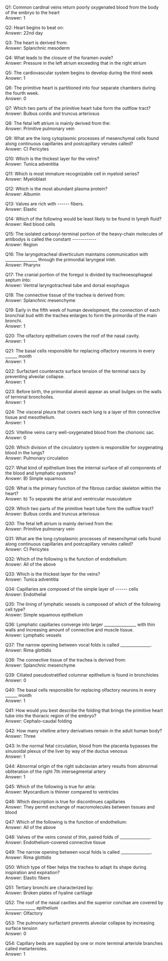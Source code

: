 Q1: Common cardinal veins return poorly oxygenated blood from the body of the embryo to the heart  
Answer: 1  

Q2: Heart begins to beat on:  
Answer: 22nd day  

Q3: The heart is derived from:  
Answer: Splanchnic mesoderm  

Q4: What leads to the closure of the foramen ovale?  
Answer: Pressure in the left atrium exceeding that in the right atrium  

Q5: The cardiovascular system begins to develop during the third week  
Answer: 1  

Q6: The primitive heart is partitioned into four separate chambers during the fourth week.  
Answer: 0  

Q7: Which two parts of the primitive heart tube form the outflow tract?  
Answer: Bulbus cordis and truncus arteriosus  

Q8: The fetal left atrium is mainly derived from the:  
Answer: Primitive pulmonary vein  

Q9: What are the long cytoplasmic processes of mesenchymal cells found along continuous capillaries and postcapillary venules called?  
Answer: C) Pericytes  

Q10: Which is the thickest layer for the veins?  
Answer: Tunica adventitia  

Q11: Which is most immature recognizable cell in myeloid series?  
Answer: Myeloblast  

Q12: Which is the most abundant plasma protein?  
Answer: Albumin  

Q13: Valves are rich with ------ fibers.  
Answer: Elastic  

Q14: Which of the following would be least likely to be found in lymph fluid?  
Answer: Red blood cells  

Q15: The isolated carboxyl-terminal portion of the heavy-chain molecules of antibodys is called the constant ------------  
Answer: Region  

Q16: The laryngotracheal diverticulum maintains communication with ________________ through the primordial laryngeal inlet.  
Answer: Pharynx  

Q17: The cranial portion of the foregut is divided by tracheoesophageal septum into:  
Answer: Ventral laryngotracheal tube and dorsal esophagus  

Q18: The connective tissue of the trachea is derived from:  
Answer: Splanchnic mesenchyme  

Q19: Early in the fifth week of human development, the connection of each bronchial bud with the trachea enlarges to form the primordia of the main bronchi.  
Answer: 1  

Q20: The olfactory epithelium covers the roof of the nasal cavity.  
Answer: 1  

Q21: The basal cells responsible for replacing olfactory neurons in every ______ month  
Answer: 1  

Q22: Surfactant counteracts surface tension of the terminal sacs by preventing alveolar collapse.  
Answer: 1  

Q23: Before birth, the primordial alveoli appear as small bulges on the walls of terminal bronchoiles.  
Answer: 1  

Q24: The visceral pleura that covers each lung is a layer of thin connective tissue and mesothelium.  
Answer: 1  

Q25: Vitelline veins carry well-oxygenated blood from the chorionic sac.  
Answer: 0  

Q26: Which division of the circulatory system is responsible for oxygenating blood in the lungs?  
Answer: Pulmonary circulation  

Q27: What kind of epithelium lines the internal surface of all components of the blood and lymphatic systems?  
Answer: B) Simple squamous  

Q28: What is the primary function of the fibrous cardiac skeleton within the heart?  
Answer: b) To separate the atrial and ventricular musculature  

Q29: Which two parts of the primitive heart tube form the outflow tract?  
Answer: Bulbus cordis and truncus arteriosus  

Q30: The fetal left atrium is mainly derived from the:  
Answer: Primitive pulmonary vein  

Q31: What are the long cytoplasmic processes of mesenchymal cells found along continuous capillaries and postcapillary venules called?  
Answer: C) Pericytes  

Q32: Which of the following is the function of endothelium:  
Answer: All of the above  

Q33: Which is the thickest layer for the veins?  
Answer: Tunica adventitia  

Q34: Capillaries are composed of the simple layer of ------ cells  
Answer: Endothelial  

Q35: The lining of lymphatic vessels is composed of which of the following cell type?  
Answer: Simple squamous epithelium  

Q36: Lymphatic capillaries converge into larger ________________ with thin walls and increasing amount of connective and muscle tissue.  
Answer: Lymphatic vessels  

Q37: The narrow opening between vocal folds is called _______________.  
Answer: Rima glottidis  

Q38: The connective tissue of the trachea is derived from:  
Answer: Splanchnic mesenchyme  

Q39: Ciliated pseudostratified columnar epithelium is found in bronchioles  
Answer: 0  

Q40: The basal cells responsible for replacing olfactory neurons in every ______ month  
Answer: 1  

Q41: How would you best describe the folding that brings the primitive heart tube into the thoracic region of the embryo?  
Answer: Cephalo-caudal folding  

Q42: How many vitelline artery derivatives remain in the adult human body?  
Answer: Three  

Q43: In the normal fetal circulation, blood from the placenta bypasses the sinusoidal plexus of the liver by way of the ductus venosus  
Answer: 1  

Q44: Abnormal origin of the right subclavian artery results from abnormal obliteration of the right 7th intersegmental artery  
Answer: 1  

Q45: Which of the following is true for atria:  
Answer: Myocardium is thinner compared to ventricles  

Q46: Which description is true for discontinues capillaries  
Answer: They permit exchange of macromolecules between tissues and blood  

Q47: Which of the following is the function of endothelium:  
Answer: All of the above  

Q48: Valves of the veins consist of thin, paired folds of _______________.  
Answer: Endothelium-covered connective tissue  

Q49: The narrow opening between vocal folds is called _______________.  
Answer: Rima glottidis  

Q50: Which type of fiber helps the trachea to adapt its shape during inspiration and expiration?  
Answer: Elastic fibers  

Q51: Tertiary bronchi are characterized by:  
Answer: Broken plates of hyaline cartilage  

Q52: The roof of the nasal cavities and the superior conchae are covered by _______________ epithelium  
Answer: Olfactory  

Q53: The pulmonary surfactant prevents alveolar collapse by increasing surface tension  
Answer: 0  

Q54: Capillary beds are supplied by one or more terminal arteriole branches called metarterioles.  
Answer: 1